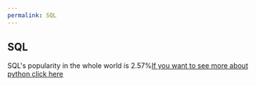 ```yaml
---
permalink: SQL
---
```

## SQL
SQL's popularity in the whole world is 2.57%[If you want to see more about python click here](/SQL)
